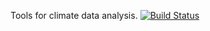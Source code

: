 <!-- README.md is generated from README.Rmd. Please edit that file -->
Tools for climate data analysis. [![Build Status](https://travis-ci.com/alexdum/climatetools.svg?branch=master)](https://travis-ci.com/alexdum/climatetools)
